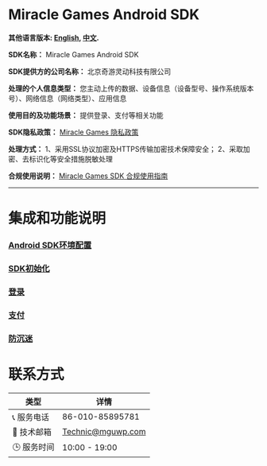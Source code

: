 # Miracle Games Android SDK

**其他语言版本: [English](README.md), [中文](README.zh-CN.md).**

**SDK名称：** Miracle Games Android SDK

**SDK提供方的公司名称：**  北京奇游灵动科技有限公司

**处理的个人信息类型：** 您主动上传的数据、设备信息（设备型号、操作系统版本号）、网络信息（网络类型）、应用信息

**使用目的及功能场景：** 提供登录、支付等相关功能

**SDK隐私政策：** [Miracle Games 隐私政策](https://www.mguwp.net/developer_privacy.html)

**处理方式：** 1、采用SSL协议加密及HTTPS传输加密技术保障安全； 2、采取加密、去标识化等安全措施脱敏处理

**合规使用说明：** [Miracle Games SDK 合规使用指南](https://www.mguwp.net/developer_compliance.html)

---

# 集成和功能说明
### [Android SDK环境配置 ](doc/enviroment_config.zh-CN.md)
### [SDK初始化](doc/sdk_init.zh-CN.md)
### [登录](doc/sdk_login.zh-CN.md)
### [支付](https://doc.mguwp.net/androidpayment.html)
### [防沉迷 ](doc/anti_addiction.zh-CN.md)

# 联系方式

| 类型       | 详情                 |
|------------|----------------------|
| 📞 服务电话 | 86-010-85895781      |
| 📧 技术邮箱 | Technic@mguwp.com    |
| 🕒 服务时间 | 10:00 - 19:00      |

